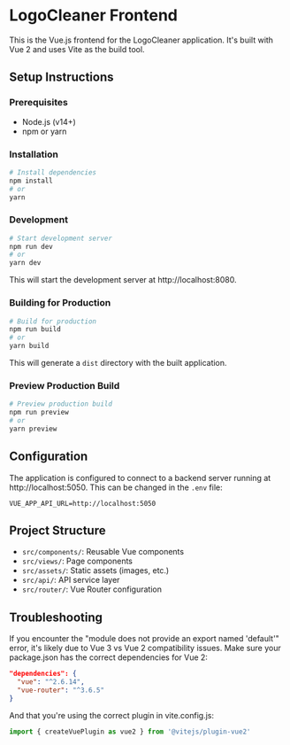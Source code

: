 # LogoCleaner Frontend

This is the Vue.js frontend for the LogoCleaner application. It's built with Vue 2 and uses Vite as the build tool.

## Setup Instructions

### Prerequisites
- Node.js (v14+)
- npm or yarn

### Installation

```bash
# Install dependencies
npm install
# or
yarn
```

### Development

```bash
# Start development server
npm run dev
# or
yarn dev
```

This will start the development server at http://localhost:8080.

### Building for Production

```bash
# Build for production
npm run build
# or
yarn build
```

This will generate a `dist` directory with the built application.

### Preview Production Build

```bash
# Preview production build
npm run preview
# or
yarn preview
```

## Configuration

The application is configured to connect to a backend server running at http://localhost:5050. This can be changed in the `.env` file:

```
VUE_APP_API_URL=http://localhost:5050
```

## Project Structure

- `src/components/`: Reusable Vue components
- `src/views/`: Page components
- `src/assets/`: Static assets (images, etc.)
- `src/api/`: API service layer
- `src/router/`: Vue Router configuration

## Troubleshooting

If you encounter the "module does not provide an export named 'default'" error, it's likely due to Vue 3 vs Vue 2 compatibility issues. Make sure your package.json has the correct dependencies for Vue 2:

```json
"dependencies": {
  "vue": "^2.6.14",
  "vue-router": "^3.6.5"
}
```

And that you're using the correct plugin in vite.config.js:

```js
import { createVuePlugin as vue2 } from '@vitejs/plugin-vue2'
```
